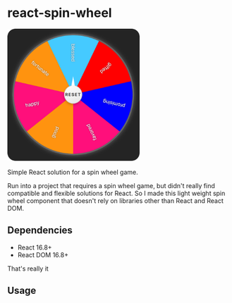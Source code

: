 # react-spin-wheel

<img width=300 src="./public/demo.png">

Simple React solution for a spin wheel game.

Run into a project that requires a spin wheel game, but didn't really find 
compatible and flexible solutions for React. So I made this light weight spin 
wheel component that doesn't rely on libraries other than React and React DOM.

## Dependencies
- React 16.8+
- React DOM 16.8+

That's really it

## Usage
